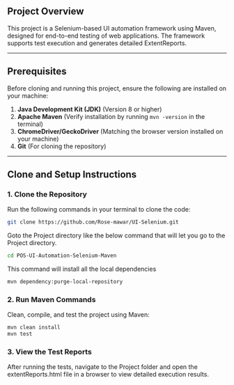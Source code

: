 ## Project Overview
This project is a Selenium-based UI automation framework using Maven, designed for end-to-end testing of web applications. The framework supports test execution and generates detailed ExtentReports.

---

## Prerequisites
Before cloning and running this project, ensure the following are installed on your machine:
1. **Java Development Kit (JDK)** (Version 8 or higher)
2. **Apache Maven** (Verify installation by running `mvn -version` in the terminal)
3. **ChromeDriver/GeckoDriver** (Matching the browser version installed on your machine)
4. **Git** (For cloning the repository)

---

## Clone and Setup Instructions

### 1. Clone the Repository
Run the following commands in your terminal to clone the code:
```bash
git clone https://github.com/Rose-mawar/UI-Selenium.git
```

Goto the Project directory like the below command that will let you go to the Project directory.
```bash
cd POS-UI-Automation-Selenium-Maven
```

This command will install all the local dependencies
```bash
mvn dependency:purge-local-repository 
```

### 2. Run Maven Commands
Clean, compile, and test the project using Maven:
```bash
mvn clean install
mvn test
```
### 3. View the Test Reports
After running the tests, navigate to the Project folder and open the extentReports.html file in a browser to view detailed execution results.


